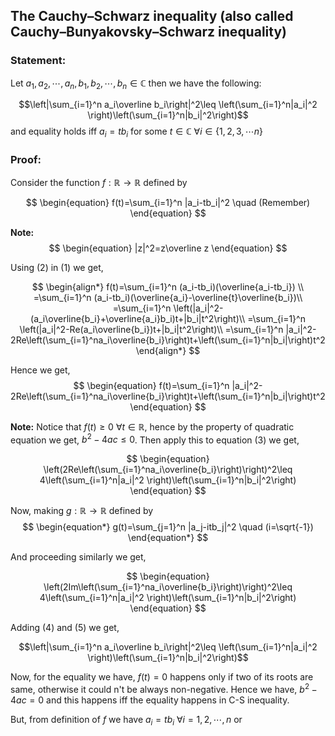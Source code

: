 ## The Cauchy–Schwarz inequality (also called Cauchy–Bunyakovsky–Schwarz inequality)

### Statement:
Let $a_1,a_2,\cdots,a_n,b_1,b_2,\cdots,b_n \in \mathbb{C}$ then we have the following:

$$\left|\sum_{i=1}^n a_i\overline b_i\right|^2\leq \left(\sum_{i=1}^n|a_i|^2 \right)\left(\sum_{i=1}^n|b_i|^2\right)$$
and equality holds iff $a_i=tb_i$ for some $t\in \mathbb{C}$ $\forall i\in \{1,2,3,\cdots n \}$

### Proof:
Consider the function $f:\mathbb{R} \rightarrow \mathbb{R}$ defined by

$$
\begin{equation}
    f(t)=\sum_{i=1}^n |a_i-tb_i|^2 \quad (Remember)
\end{equation}
$$

**Note:**
$$
\begin{equation}
|z|^2=z\overline z 
\end{equation}
$$

Using (2) in (1) we get,

$$
\begin{align*}
    f(t)=\sum_{i=1}^n (a_i-tb_i)(\overline{a_i-tb_i}) \\
    =\sum_{i=1}^n (a_i-tb_i)(\overline{a_i}-\overline{t}\overline{b_i})\\
    =\sum_{i=1}^n \left(|a_i|^2-(a_i\overline{b_i}+\overline{a_i}b_i)t+|b_i|t^2\right)\\
    =\sum_{i=1}^n \left(|a_i|^2-Re(a_i\overline{b_i})t+|b_i|t^2\right)\\
    =\sum_{i=1}^n |a_i|^2-2Re\left(\sum_{i=1}^na_i\overline{b_i}\right)t+\left(\sum_{i=1}^n|b_i|\right)t^2
\end{align*}
$$

Hence we get,
$$
\begin{equation}
    f(t)=\sum_{i=1}^n |a_i|^2-2Re\left(\sum_{i=1}^na_i\overline{b_i}\right)t+\left(\sum_{i=1}^n|b_i|\right)t^2
\end{equation}
$$

**Note:** Notice that $f(t)\geq 0$ $\forall t\in \mathbb{R}$, hence by the property of quadratic equation we get, $b^2-4ac\leq0$. Then apply this to equation (3) we get,

$$
\begin{equation}
    \left(2Re\left(\sum_{i=1}^na_i\overline{b_i}\right)\right)^2\leq 4\left(\sum_{i=1}^n|a_i|^2 \right)\left(\sum_{i=1}^n|b_i|^2\right)
\end{equation}
$$

Now, making $g: \mathbb{R}\rightarrow \mathbb{R}$ defined by 
$$
\begin{equation*}
    g(t)=\sum_{j=1}^n |a_j-itb_j|^2 \quad (i=\sqrt{-1})
\end{equation*}
$$

And proceeding similarly we get, 

$$
\begin{equation}
    \left(2Im\left(\sum_{i=1}^na_i\overline{b_i}\right)\right)^2\leq 4\left(\sum_{i=1}^n|a_i|^2 \right)\left(\sum_{i=1}^n|b_i|^2\right)
\end{equation}
$$

Adding (4) and (5) we get,

$$\left|\sum_{i=1}^n a_i\overline b_i\right|^2\leq \left(\sum_{i=1}^n|a_i|^2 \right)\left(\sum_{i=1}^n|b_i|^2\right)$$

Now, for the equality we have, $f(t)=0$ happens only if two of its roots are same, otherwise it could n't be always non-negative.
 Hence we have, $b^2-4ac=0$ and this happens iff the equality happens in C-S inequality.

 But, from definition of $f$ we have $a_i=tb_i$ $\forall i=1,2,\cdots, n$ or 
